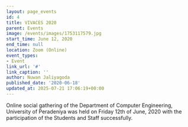 ```yaml
---
layout: page_events
id: 4
title: VIVACES 2020
parent: Events
image: /events/images/1753117579.jpg
start_time: June 12, 2020
end_time: null
location: Zoom (Online)
event_types:
- Event
link_url: '#'
link_caption: ''
author: Nuwan Jaliyagoda
published_date: '2020-06-18'
updated_at: 2025-07-21 17:06:19+00:00
---
```



<!-- Automated Update by GitHub Actions -->

<p>Online social gathering of the Department of Computer Engineering, University of Peradeniya was held on Friday 12th of June, 2020 with the participation of the Students and Staff successfully.</p>
